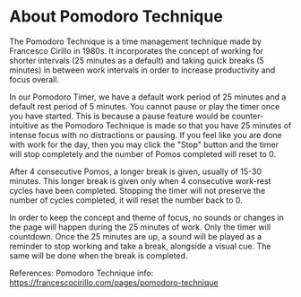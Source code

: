 # About Pomodoro Technique

The Pomodoro Technique is a time management technique made by Francesco Cirillo in 1980s. It incorporates the concept of working for shorter intervals (25 minutes as a default) and taking quick breaks (5 minutes) in between work intervals in order to increase productivity and focus overall. 

In our Pomodoro Timer, we have a default work period of 25 minutes and a default rest period of 5 minutes. You cannot pause or play the timer once you have started. This is because a pause feature would be counter-intuitive as the Pomodoro Technique is made so that you have 25 minutes of intense focus with no distractions or pausing. If you feel like you are done with work for the day, then you may click the "Stop" button and the timer will stop completely and the number of Pomos completed will reset to 0. 

After 4 consecutive Pomos, a longer break is given, usually of 15-30 minutes. This longer break is given only when 4 consecutive work-rest cycles have been completed. Stopping the timer will not preserve the number of cycles completed, it will reset the number back to 0.

In order to keep the concept and theme of focus, no sounds or changes in the page will happen during the 25 minutes of work. Only the timer will countdown. Once the 25 minutes are up, a sound will be played as a reminder to stop working and take a break, alongside a visual cue. The same will be done when the break is completed. 

References:
Pomodoro Technique info: https://francescocirillo.com/pages/pomodoro-technique
